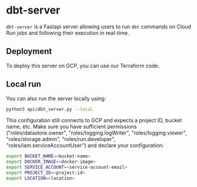 # dbt-server

```dbt-server``` is a Fastapi server allowing users to run ```dbt``` commands on Cloud Run jobs and following their execution in real-time.

## Deployment

To deploy this server on GCP, you can use our Terraform code.

## Local run

You can also run the server locally using:
```sh
python3 api/dbt_server.py --local
```

This configuration still connects to GCP and expects a project ID, bucket name, etc. Make sure you have sufficient permissions ("roles/datastore.owner", "roles/logging.logWriter", "roles/logging.viewer", "roles/storage.admin", "roles/run.developer", "roles/iam.serviceAccountUser") and declare your configuration:
```sh
export BUCKET_NAME=<bucket-name>
export DOCKER_IMAGE=<docker-image>
export SERVICE_ACCOUNT=<service-account-email>
export PROJECT_ID=<project-id>
export LOCATION=<location>
```
